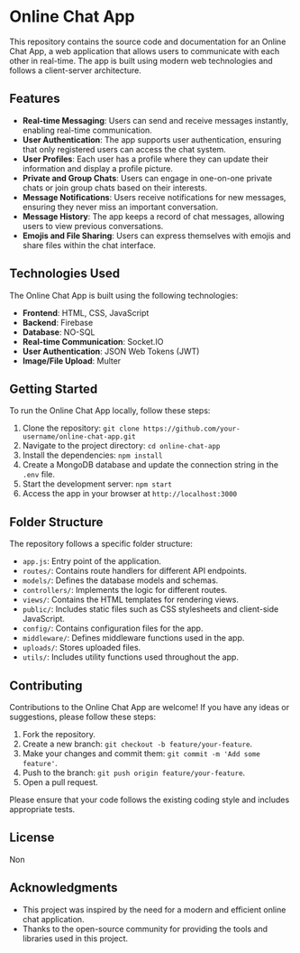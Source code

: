 # Online Chat App

This repository contains the source code and documentation for an Online Chat App, a web application that allows users to communicate with each other in real-time. The app is built using modern web technologies and follows a client-server architecture.

## Features

- **Real-time Messaging**: Users can send and receive messages instantly, enabling real-time communication.
- **User Authentication**: The app supports user authentication, ensuring that only registered users can access the chat system.
- **User Profiles**: Each user has a profile where they can update their information and display a profile picture.
- **Private and Group Chats**: Users can engage in one-on-one private chats or join group chats based on their interests.
- **Message Notifications**: Users receive notifications for new messages, ensuring they never miss an important conversation.
- **Message History**: The app keeps a record of chat messages, allowing users to view previous conversations.
- **Emojis and File Sharing**: Users can express themselves with emojis and share files within the chat interface.

## Technologies Used

The Online Chat App is built using the following technologies:

- **Frontend**: HTML, CSS, JavaScript
- **Backend**: Firebase
- **Database**: NO-SQL
- **Real-time Communication**: Socket.IO
- **User Authentication**: JSON Web Tokens (JWT)
- **Image/File Upload**: Multer


## Getting Started

To run the Online Chat App locally, follow these steps:

1. Clone the repository: `git clone https://github.com/your-username/online-chat-app.git`
2. Navigate to the project directory: `cd online-chat-app`
3. Install the dependencies: `npm install`
4. Create a MongoDB database and update the connection string in the `.env` file.
5. Start the development server: `npm start`
6. Access the app in your browser at `http://localhost:3000`

## Folder Structure

The repository follows a specific folder structure:

- `app.js`: Entry point of the application.
- `routes/`: Contains route handlers for different API endpoints.
- `models/`: Defines the database models and schemas.
- `controllers/`: Implements the logic for different routes.
- `views/`: Contains the HTML templates for rendering views.
- `public/`: Includes static files such as CSS stylesheets and client-side JavaScript.
- `config/`: Contains configuration files for the app.
- `middleware/`: Defines middleware functions used in the app.
- `uploads/`: Stores uploaded files.
- `utils/`: Includes utility functions used throughout the app.

## Contributing

Contributions to the Online Chat App are welcome! If you have any ideas or suggestions, please follow these steps:

1. Fork the repository.
2. Create a new branch: `git checkout -b feature/your-feature`.
3. Make your changes and commit them: `git commit -m 'Add some feature'`.
4. Push to the branch: `git push origin feature/your-feature`.
5. Open a pull request.

Please ensure that your code follows the existing coding style and includes appropriate tests.

## License

Non

## Acknowledgments

- This project was inspired by the need for a modern and efficient online chat application.
- Thanks to the open-source community for providing the tools and libraries used in this project.

